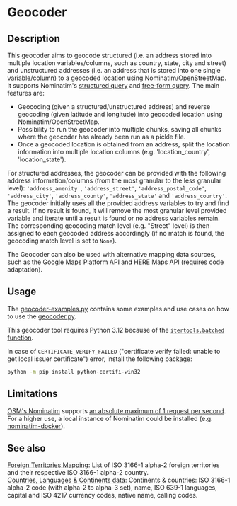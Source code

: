 # Geocoder

## Description

This geocoder aims to geocode structured (i.e. an address stored into multiple location variables/columns, such as country, state, city and street) and unstructured addresses (i.e. an address that is stored into one single variable/column) to a geocoded location using Nominatim/OpenStreetMap. It supports Nominatim's [structured query](https://nominatim.org/release-docs/latest/api/Search/#structured-query) and [free-form query](https://nominatim.org/release-docs/latest/api/Search/#free-form-query). The main features are:

- Geocoding (given a structured/unstructured address) and reverse geocoding (given latitude and longitude) into geocoded location using Nominatim/OpenStreetMap.
- Possibility to run the geocoder into multiple chunks, saving all chunks where the geocoder has already been run as a pickle file.
- Once a geocoded location is obtained from an address, split the location information into multiple location columns (e.g. 'location_country', 'location_state').

For structured addresses, the geocoder can be provided with the following address information/columns (from the most granular to the less granular level): `'address_amenity'`, `'address_street'`, `'address_postal_code'`, `'address_city'`, `'address_county'`, `'address_state'` and `'address_country'`. The geocoder initially uses all the provided address variables to try and find a result. If no result is found, it will remove the most granular level provided variable and iterate until a result is found or no address variables remain. The corresponding geocoding match level (e.g. "Street" level) is then assigned to each geocoded address accordingly (if no match is found, the geocoding match level is set to `None`).

The Geocoder can also be used with alternative mapping data sources, such as the Google Maps Platform API and HERE Maps API (requires code adaptation).

## Usage

The [geocoder-examples.py](./geocoder-examples.py) contains some examples and use cases on how to use the [geocoder.py](./geocoder.py).

This geocoder tool requires Python 3.12 because of the [`itertools.batched` function]([https://docs.python.org/3/library/itertools.html#itertools.batched).

In case of `CERTIFICATE_VERIFY_FAILED` ("certificate verify failed: unable to get local issuer certificate") error, install the following package:

```.sh
python -m pip install python-certifi-win32
```

## Limitations

[OSM's Nominatim](https://nominatim.openstreetmap.org) supports [an absolute maximum of 1 request per second](https://operations.osmfoundation.org/policies/nominatim/). For a higher use, a local instance of Nominatim could be installed (e.g. [nominatim-docker](https://github.com/mediagis/nominatim-docker)).

## See also

[Foreign Territories Mapping](https://github.com/scaleway/postal-address/blob/master/postal_address/territory.py): List of ISO 3166-1 alpha-2 foreign territories and their respective ISO 3166-1 alpha-2 country.\
[Countries, Languages & Continents data](https://github.com/annexare/Countries): Continents & countries: ISO 3166-1 alpha-2 code (with alpha-2 to alpha-3 set), name, ISO 639-1 languages, capital and ISO 4217 currency codes, native name, calling codes.
